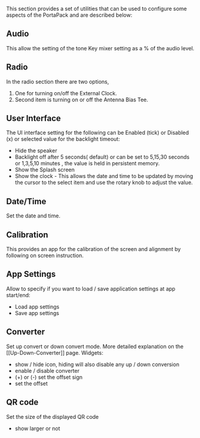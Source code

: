 This section provides a set of utilities  that can be used to configure some aspects of the PortaPack and are described below:
## Audio
This allow the setting of the tone Key mixer setting as a % of the audio level.
## Radio
In the radio section  there  are two options, 
1. One for turning on/off the External Clock.
2. Second item is turning on or off the Antenna Bias Tee.
## User Interface
The UI interface  setting for the following can be Enabled (tick) or Disabled (x) or selected value for the backlight timeout:
* Hide the speaker
* Backlight off after 5 seconds( default) or can be set to 5,15,30 seconds or 1,3,5,10 minutes , the value is held in persistent memory.
* Show the Splash screen
* Show the clock - This allows the date and time to be updated by moving the cursor to the select item and use the rotary knob to adjust the value. 
## Date/Time
Set the date and time.
## Calibration
This provides an app for the calibration of the screen and alignment by following on screen instruction. 
## App Settings
Allow to specify if you want to load / save application settings at app start/end:
 * Load app settings 
 * Save app settings
## Converter
Set up convert or down convert mode. More detailed explanation on the [[Up-Down-Converter]] page. Widgets:
 * show / hide icon, hiding will also disable any up / down conversion
 * enable / disable converter
 * (+) or (-) set the offset sign
 * set the offset 
## QR code
Set the size of the displayed QR code
 * show larger or not
